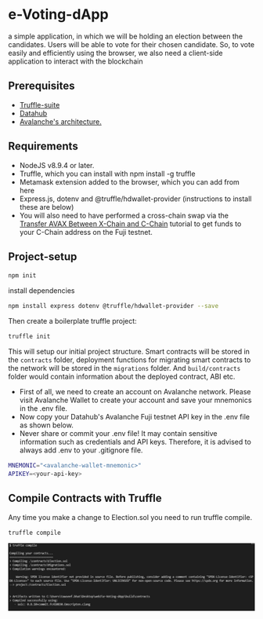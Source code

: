 # e-Voting-dApp
a simple application, in which we will be holding an election between the candidates. Users will be able to vote for their chosen candidate. So, to vote easily and efficiently using the browser, we also need a client-side application to interact with the blockchain

## Prerequisites

- [Truffle-suite](https://trufflesuite.com/)
- [Datahub](https://datahub-beta.figment.io/signup)
- [Avalanche's architecture.](https://docs.avax.network/learn/platform-overview/)

## Requirements
- NodeJS v8.9.4 or later.
- Truffle, which you can install with npm install -g truffle
- Metamask extension added to the browser, which you can add from here
- Express.js, dotenv and @truffle/hdwallet-provider (instructions to install these are below)
- You will also need to have performed a cross-chain swap via the [Transfer AVAX Between X-Chain and C-Chain](https://docs.avax.network/build/tutorials/platform/transfer-avax-between-x-chain-and-c-chain/) tutorial to get funds to your C-Chain address on the Fuji testnet.

## Project-setup

```sh
npm init
```

install dependencies

```sh
npm install express dotenv @truffle/hdwallet-provider --save

```
Then create a boilerplate truffle project:
```sh
truffle init
```

This will setup our initial project structure. Smart contracts will be stored in the `contracts` folder, deployment functions for migrating smart contracts to the network will be stored in the `migrations` folder. And `build/contracts` folder would contain information about the deployed contract, ABI etc.

- First of all, we need to create an account on Avalanche network. Please visit Avalanche Wallet to create your account and save your mnemonics in the .env file.
- Now copy your Datahub's Avalanche Fuji testnet API key in the .env file as shown below.
- Never share or commit your .env file! It may contain sensitive information such as credentials and API keys. Therefore, it is advised to always add .env to your .gitignore file.

```sh
MNEMONIC="<avalanche-wallet-mnemonic>"
APIKEY=<your-api-key>
```

## Compile Contracts with Truffle

Any time you make a change to Election.sol you need to run truffle compile.
```sh
truffle compile
```
![image](assets\truffle-compile.JPG)

